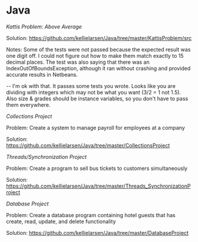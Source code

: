 # Java
*Kattis Problem: Above Average*

Solution: https://github.com/kellielarsen/Java/tree/master/KattisProblem/src

Notes: Some of the tests were not passed because the expected result was one digit off. I could not figure out how to make them match exactly to 15 decimal places. The test was also saying that there was an IndexOutOfBoundsException, although it ran without crashing and provided accurate results in Netbeans.

-- I'm ok with that.  It passes some tests you wrote.  Looks like you are dividing with integers which may not be what you want (3/2 = 1 not 1.5).  Also size & grades should be instance variables, so you don't have to pass them everywhere.
<br />

*Collections Project*

Problem: Create a system to manage payroll for employees at a company

Solution: https://github.com/kellielarsen/Java/tree/master/CollectionsProject
<br />

*Threads/Synchronization Project*

Problem: Create a program to sell bus tickets to customers simultaneously

Solution: https://github.com/kellielarsen/Java/tree/master/Threads_SynchronizationProject
<br />

*Database Project*

Problem: Create a database program containing hotel guests that has create, read, update, and delete functionality

Solution: https://github.com/kellielarsen/Java/tree/master/DatabaseProject
